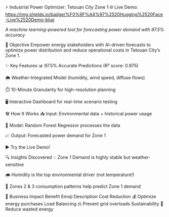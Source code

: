 ⚡ Industrial Power Optimizer: Tetouan City Zone 1
🌐 Live Demo: https://img.shields.io/badge/%F0%9F%A4%97%2520Hugging%2520Face-Live%2520Demo-blue

*A machine learning-powered tool for forecasting power demand with 97.5% accuracy*

🎯 Objective
Empower energy stakeholders with AI-driven forecasts to optimize power distribution and reduce operational costs in Tetouan City’s Zone 1.

✨ Key Features
📊 97.5% Accurate Predictions (R² score: 0.975)

🌦️ Weather-Integrated Model (humidity, wind speed, diffuse flows)

⏱️ 10-Minute Granularity for high-resolution planning

🖥️ Interactive Dashboard for real-time scenario testing

🛠️ How It Works
📥 Input: Environmental data + historical power usage

🤖 Model: Random Forest Regressor processes the data

📈 Output: Forecasted power demand for Zone 1

▶️ Try the Live Demo!

🔍 Insights Discovered
💡 Zone 1 Demand is highly stable but weather-sensitive

🌧️ Humidity is the top environmental driver (not temperature!)

🔗 Zones 2 & 3 consumption patterns help predict Zone 1 demand

🚀 Business Impact
Benefit	Emoji	Description
Cost Reduction	💰	Optimize energy purchases
Load Balancing	⚖️	Prevent grid overloads
Sustainability	🌱	Reduce wasted energy
